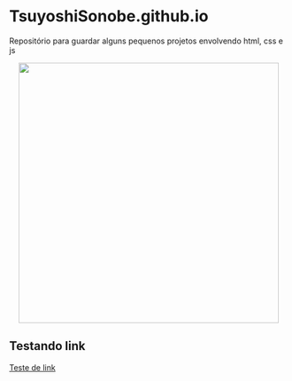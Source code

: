 # TsuyoshiSonobe.github.io
Repositório para guardar alguns pequenos projetos envolvendo html, css e js

<p align="center">
	<img width="470" src="src/HDCsite/images/HdC.png">
</p>

## Testando link
[Teste de link](https://www.youtube.com/watch?v=bWYiAW6Jook)
